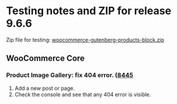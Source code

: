 # Testing notes and ZIP for release 9.6.6

Zip file for testing: [woocommerce-gutenberg-products-block.zip](https://github.com/woocommerce/woocommerce-blocks/files/11001891/woocommerce-gutenberg-products-block.zip)


## WooCommerce Core

### Product Image Gallery: fix 404 error. ([8445](https://github.com/woocommerce/woocommerce-blocks/pull/8445)

1. Add a new post or page.
2. Check the console and see that any 404 error is visible.
